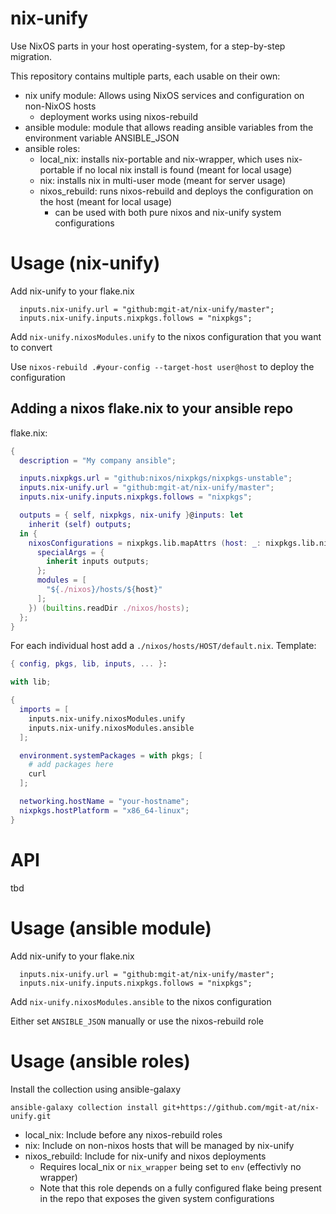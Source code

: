 # nix-unify

Use NixOS parts in your host operating-system, for a step-by-step migration.

This repository contains multiple parts, each usable on their own:
- nix unify module: Allows using NixOS services and configuration on non-NixOS hosts
  - deployment works using nixos-rebuild
- ansible module: module that allows reading ansible variables from the environment variable ANSIBLE_JSON
- ansible roles:
  - local_nix: installs nix-portable and nix-wrapper, which uses nix-portable if no local nix install is found (meant for local usage)
  - nix: installs nix in multi-user mode (meant for server usage)
  - nixos_rebuild: runs nixos-rebuild and deploys the configuration on the host (meant for local usage)
    - can be used with both pure nixos and nix-unify system configurations

# Usage (nix-unify)

Add nix-unify to your flake.nix

```
  inputs.nix-unify.url = "github:mgit-at/nix-unify/master";
  inputs.nix-unify.inputs.nixpkgs.follows = "nixpkgs";
```

Add `nix-unify.nixosModules.unify` to the nixos configuration that you want to convert

Use `nixos-rebuild .#your-config --target-host user@host` to deploy the configuration

## Adding a nixos flake.nix to your ansible repo

flake.nix:

```nix
{
  description = "My company ansible";

  inputs.nixpkgs.url = "github:nixos/nixpkgs/nixpkgs-unstable";
  inputs.nix-unify.url = "github:mgit-at/nix-unify/master";
  inputs.nix-unify.inputs.nixpkgs.follows = "nixpkgs";

  outputs = { self, nixpkgs, nix-unify }@inputs: let
    inherit (self) outputs;
  in {
    nixosConfigurations = nixpkgs.lib.mapAttrs (host: _: nixpkgs.lib.nixosSystem {
      specialArgs = {
        inherit inputs outputs;
      };
      modules = [
        "${./nixos}/hosts/${host}"
      ];
    }) (builtins.readDir ./nixos/hosts);
  };
}
```

For each individual host add a `./nixos/hosts/HOST/default.nix`. Template:

```nix
{ config, pkgs, lib, inputs, ... }:

with lib;

{
  imports = [
    inputs.nix-unify.nixosModules.unify
    inputs.nix-unify.nixosModules.ansible
  ];

  environment.systemPackages = with pkgs; [
    # add packages here
    curl
  ];

  networking.hostName = "your-hostname";
  nixpkgs.hostPlatform = "x86_64-linux";
}
```

# API

tbd

# Usage (ansible module)

Add nix-unify to your flake.nix

```
  inputs.nix-unify.url = "github:mgit-at/nix-unify/master";
  inputs.nix-unify.inputs.nixpkgs.follows = "nixpkgs";
```

Add `nix-unify.nixosModules.ansible` to the nixos configuration

Either set `ANSIBLE_JSON` manually or use the nixos-rebuild role

# Usage (ansible roles)

Install the collection using ansible-galaxy

```
ansible-galaxy collection install git+https://github.com/mgit-at/nix-unify.git
```

- local_nix: Include before any nixos-rebuild roles
- nix: Include on non-nixos hosts that will be managed by nix-unify
- nixos_rebuild: Include for nix-unify and nixos deployments
  - Requires local_nix or `nix_wrapper` being set to `env` (effectivly no wrapper)
  - Note that this role depends on a fully configured flake being present in the repo that exposes the given system configurations
